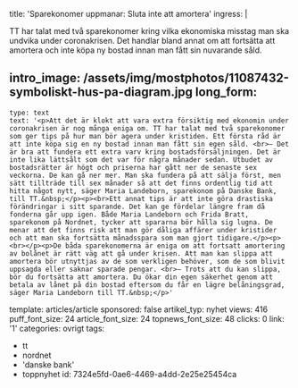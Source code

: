 title: 'Sparekonomer uppmanar: Sluta inte att amortera'
ingress: |
  <p>TT har talat med två sparekonomer kring vilka ekonomiska misstag man ska undvika under coronakrisen. Det handlar bland annat om att fortsätta att amortera och inte köpa ny bostad innan man fått sin nuvarande såld.
  </p>
  
intro_image: /assets/img/mostphotos/11087432-symboliskt-hus-pa-diagram.jpg
long_form:
  -
    type: text
    text: '<p>Att det är klokt att vara extra försiktig med ekonomin under coronakrisen är nog många eniga om. TT har talat med två sparekonomer som ger tips på hur man bör agera under kristiden. Ett första råd är att inte köpa sig en ny bostad innan man fått sin egen såld. <br>– Det är bra att fundera ett extra varv kring bostadsförsäljningen. Det är inte lika lättsålt som det var för några månader sedan. Utbudet av bostadsrätter är högt och priserna har gått ner de senaste sex veckorna. De kan gå ner mer. Man ska fundera på att sälja först, men sätt tillträde till sex månader så att det finns ordentlig tid att hitta något nytt, säger Maria Landeborn, sparekonom på Danske Bank, till TT.&nbsp;</p><p><br>Ett annat tips är att inte göra drastiska förändringar i sitt sparande. Det kan ge fördelar längre fram då fonderna går upp igen. Både Maria Landeborn och Frida Bratt, sparekonom på Nordnet, tycker att spararna bör hålla sig lugna. De menar att det finns risk att man gör dåliga affärer under kristider och att man ska fortsätta månadsspara som man gjort tidigare.</p><p><br></p><p>De båda sparekonomerna är eniga om att fortsatt amortering av bolånet är rätt väg att gå under krisen. Att man kan slippa att amortera bör utnyttjas av de som verkligen behöver, som de som blivit uppsagda eller saknar sparade pengar. <br>– Trots att du kan slippa, bör du fortsätta att amortera. Du ökar din egen säkerhet genom att betala av lånet på din bostad eftersom du får en lägre belåningsgrad, säger Maria Landeborn till TT.&nbsp;</p>'
template: articles/article
sponsored: false
artikel_typ: nyhet
views: 416
puff_font_size: 24
article_font_size: 24
topnews_font_size: 48
clicks: 0
link: '1'
categories: ovrigt
tags:
  - tt
  - nordnet
  - 'danske bank'
  - toppnyhet
id: 7324e5fd-0ae6-4469-a4dd-2e25e25454ca
